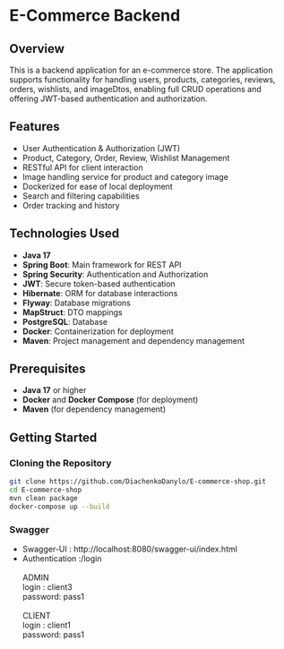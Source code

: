 # E-Commerce Backend

## Overview
This is a backend application for an e-commerce store. 
The application supports functionality for handling users, products, categories, reviews, orders, wishlists, and imageDtos, enabling full CRUD operations 
and offering JWT-based authentication and authorization.

## Features
- User Authentication & Authorization (JWT)
- Product, Category, Order, Review, Wishlist Management
- RESTful API for client interaction
- Image handling service for product and category image
- Dockerized for ease of local deployment
- Search and filtering capabilities
- Order tracking and history

## Technologies Used
- **Java 17**
- **Spring Boot**: Main framework for REST API
- **Spring Security**: Authentication and Authorization
- **JWT**: Secure token-based authentication
- **Hibernate**: ORM for database interactions
- **Flyway**: Database migrations
- **MapStruct**: DTO mappings
- **PostgreSQL**: Database
- **Docker**: Containerization for deployment
- **Maven**: Project management and dependency management

## Prerequisites
- **Java 17** or higher
- **Docker** and **Docker Compose** (for deployment)
- **Maven** (for dependency management)

## Getting Started

### Cloning the Repository

```bash
git clone https://github.com/DiachenkoDanylo/E-commerce-shop.git
cd E-commerce-shop
mvn clean package
docker-compose up --build
```

### Swagger 
- Swagger-UI : http://localhost:8080/swagger-ui/index.html
- Authentication :/login \
\
ADMIN \
login : client3 \
password: pass1 \
\
CLIENT \
login : client1 \
password: pass1